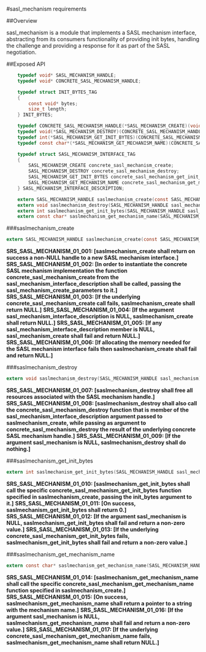 #sasl_mechanism requirements

##Overview

sasl_mechanism is a module that implements a SASL mechanism interface, abstracting from its consumers functionality of providing init bytes, handling the challenge and providing a response for it as part of the SASL negotiation.

##Exposed API

```C
	typedef void* SASL_MECHANISM_HANDLE;
	typedef void* CONCRETE_SASL_MECHANISM_HANDLE;

	typedef struct INIT_BYTES_TAG
	{
		const void* bytes;
		size_t length;
	} INIT_BYTES;

	typedef CONCRETE_SASL_MECHANISM_HANDLE(*SASL_MECHANISM_CREATE)(void* config);
	typedef void(*SASL_MECHANISM_DESTROY)(CONCRETE_SASL_MECHANISM_HANDLE concrete_sasl_mechanism);
	typedef int(*SASL_MECHANISM_GET_INIT_BYTES)(CONCRETE_SASL_MECHANISM_HANDLE concrete_sasl_mechanism, INIT_BYTES* init_bytes);
	typedef const char*(*SASL_MECHANISM_GET_MECHANISM_NAME)(CONCRETE_SASL_MECHANISM_HANDLE concrete_sasl_mechanism);

	typedef struct SASL_MECHANISM_INTERFACE_TAG
	{
		SASL_MECHANISM_CREATE concrete_sasl_mechanism_create;
		SASL_MECHANISM_DESTROY concrete_sasl_mechanism_destroy;
		SASL_MECHANISM_GET_INIT_BYTES concrete_sasl_mechanism_get_init_bytes;
		SASL_MECHANISM_GET_MECHANISM_NAME concrete_sasl_mechanism_get_mechanism_name;
	} SASL_MECHANISM_INTERFACE_DESCRIPTION;

	extern SASL_MECHANISM_HANDLE saslmechanism_create(const SASL_MECHANISM_INTERFACE_DESCRIPTION* sasl_mechanism_interface_description, void* sasl_mechanism_create_parameters, LOGGER_LOG logger_log);
	extern void saslmechanism_destroy(SASL_MECHANISM_HANDLE sasl_mechanism);
	extern int saslmechanism_get_init_bytes(SASL_MECHANISM_HANDLE sasl_mechanism, INIT_BYTES* init_bytes);
	extern const char* saslmechanism_get_mechanism_name(SASL_MECHANISM_HANDLE sasl_mechanism);
```

###saslmechanism_create

```C
extern SASL_MECHANISM_HANDLE saslmechanism_create(const SASL_MECHANISM_INTERFACE_DESCRIPTION* sasl_mechanism_interface_description, void* sasl_mechanism_create_parameters);
```

**SRS_SASL_MECHANISM_01_001: [**saslmechanism_create shall return on success a non-NULL handle to a new SASL mechanism interface.**]** 
**SRS_SASL_MECHANISM_01_002: [**In order to instantiate the concrete SASL mechanism implementation the function concrete_sasl_mechanism_create from the sasl_mechanism_interface_description shall be called, passing the sasl_mechanism_create_parameters to it.**]** 
**SRS_SASL_MECHANISM_01_003: [**If the underlying concrete_sasl_mechanism_create call fails, saslmechanism_create shall return NULL.**]** 
**SRS_SASL_MECHANISM_01_004: [**If the argument sasl_mechanism_interface_description is NULL, saslmechanism_create shall return NULL.**]** 
**SRS_SASL_MECHANISM_01_005: [**If any sasl_mechanism_interface_description member is NULL, sasl_mechanism_create shall fail and return NULL.**]** 
**SRS_SASL_MECHANISM_01_006: [**If allocating the memory needed for the SASL mechanism interface fails then saslmechanism_create shall fail and return NULL.**]** 

###saslmechanism_destroy

```C
extern void saslmechanism_destroy(SASL_MECHANISM_HANDLE sasl_mechanism);
```

**SRS_SASL_MECHANISM_01_007: [**saslmechanism_destroy shall free all resources associated with the SASL mechanism handle.**]** 
**SRS_SASL_MECHANISM_01_008: [**saslmechanism_destroy shall also call the concrete_sasl_mechanism_destroy function that is member of the sasl_mechanism_interface_description argument passed to saslmechanism_create, while passing as argument to concrete_sasl_mechanism_destroy the result of the underlying concrete SASL mechanism handle.**]** 
**SRS_SASL_MECHANISM_01_009: [**If the argument sasl_mechanism is NULL, saslmechanism_destroy shall do nothing.**]** 

###saslmechanism_get_init_bytes

```C
extern int saslmechanism_get_init_bytes(SASL_MECHANISM_HANDLE sasl_mechanism, INIT_BYTES* init_bytes);
```

**SRS_SASL_MECHANISM_01_010: [**saslmechanism_get_init_bytes shall call the specific concrete_sasl_mechanism_get_init_bytes function specified in saslmechanism_create, passing the init_bytes argument to it.**]** 
**SRS_SASL_MECHANISM_01_011: [**On success, saslmechanism_get_init_bytes shall return 0.**]** 
**SRS_SASL_MECHANISM_01_012: [**If the argument sasl_mechanism is NULL, saslmechanism_get_init_bytes shall fail and return a non-zero value.**]** 
**SRS_SASL_MECHANISM_01_013: [**If the underlying concrete_sasl_mechanism_get_init_bytes fails, saslmechanism_get_init_bytes shall fail and return a non-zero value.**]** 

###saslmechanism_get_mechanism_name

```C
extern const char* saslmechanism_get_mechanism_name(SASL_MECHANISM_HANDLE sasl_mechanism);
```

**SRS_SASL_MECHANISM_01_014: [**saslmechanism_get_mechanism_name shall call the specific concrete_sasl_mechanism_get_mechanism_name function specified in saslmechanism_create.**]** 
**SRS_SASL_MECHANISM_01_015: [**On success, saslmechanism_get_mechanism_name shall return a pointer to a string with the mechanism name.**]** 
**SRS_SASL_MECHANISM_01_016: [**If the argument sasl_mechanism is NULL, saslmechanism_get_mechanism_name shall fail and return a non-zero value.**]** 
**SRS_SASL_MECHANISM_01_017: [**If the underlying concrete_sasl_mechanism_get_mechanism_name fails, saslmechanism_get_mechanism_name shall return NULL.**]** 
